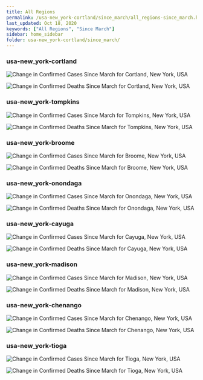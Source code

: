 ```yaml
---
title: All Regions
permalink: /usa-new_york-cortland/since_march/all_regions-since_march.html
last_updated: Oct 18, 2020
keywords: ["All Regions", "Since March"]
sidebar: home_sidebar
folder: usa-new_york-cortland/since_march/
---
```


<h3>usa-new_york-cortland</h3>

![Change in Confirmed Cases Since March for Cortland, New York, USA](/images/graphs/usa-new_york-cortland-delta_confirmed-since_march_graph.png)

![Change in Confirmed Deaths Since March for Cortland, New York, USA](/images/graphs/usa-new_york-cortland-delta_deaths-since_march_graph.png)

<h3>usa-new_york-tompkins</h3>

![Change in Confirmed Cases Since March for Tompkins, New York, USA](/images/graphs/usa-new_york-tompkins-delta_confirmed-since_march_graph.png)

![Change in Confirmed Deaths Since March for Tompkins, New York, USA](/images/graphs/usa-new_york-tompkins-delta_deaths-since_march_graph.png)

<h3>usa-new_york-broome</h3>

![Change in Confirmed Cases Since March for Broome, New York, USA](/images/graphs/usa-new_york-broome-delta_confirmed-since_march_graph.png)

![Change in Confirmed Deaths Since March for Broome, New York, USA](/images/graphs/usa-new_york-broome-delta_deaths-since_march_graph.png)

<h3>usa-new_york-onondaga</h3>

![Change in Confirmed Cases Since March for Onondaga, New York, USA](/images/graphs/usa-new_york-onondaga-delta_confirmed-since_march_graph.png)

![Change in Confirmed Deaths Since March for Onondaga, New York, USA](/images/graphs/usa-new_york-onondaga-delta_deaths-since_march_graph.png)

<h3>usa-new_york-cayuga</h3>

![Change in Confirmed Cases Since March for Cayuga, New York, USA](/images/graphs/usa-new_york-cayuga-delta_confirmed-since_march_graph.png)

![Change in Confirmed Deaths Since March for Cayuga, New York, USA](/images/graphs/usa-new_york-cayuga-delta_deaths-since_march_graph.png)

<h3>usa-new_york-madison</h3>

![Change in Confirmed Cases Since March for Madison, New York, USA](/images/graphs/usa-new_york-madison-delta_confirmed-since_march_graph.png)

![Change in Confirmed Deaths Since March for Madison, New York, USA](/images/graphs/usa-new_york-madison-delta_deaths-since_march_graph.png)

<h3>usa-new_york-chenango</h3>

![Change in Confirmed Cases Since March for Chenango, New York, USA](/images/graphs/usa-new_york-chenango-delta_confirmed-since_march_graph.png)

![Change in Confirmed Deaths Since March for Chenango, New York, USA](/images/graphs/usa-new_york-chenango-delta_deaths-since_march_graph.png)

<h3>usa-new_york-tioga</h3>

![Change in Confirmed Cases Since March for Tioga, New York, USA](/images/graphs/usa-new_york-tioga-delta_confirmed-since_march_graph.png)

![Change in Confirmed Deaths Since March for Tioga, New York, USA](/images/graphs/usa-new_york-tioga-delta_deaths-since_march_graph.png)
